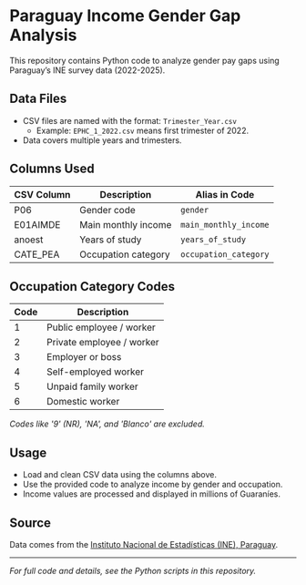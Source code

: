 # Paraguay Income Gender Gap Analysis

This repository contains Python code to analyze gender pay gaps using Paraguay’s INE survey data (2022-2025).

## Data Files

- CSV files are named with the format: `Trimester_Year.csv`
  - Example: `EPHC_1_2022.csv` means first trimester of 2022.
- Data covers multiple years and trimesters.

## Columns Used

| CSV Column | Description           | Alias in Code          |
|------------|-----------------------|-----------------------|
| P06        | Gender code           | `gender`              |
| E01AIMDE   | Main monthly income   | `main_monthly_income` |
| anoest     | Years of study        | `years_of_study`      |
| CATE_PEA   | Occupation category   | `occupation_category` |

## Occupation Category Codes

| Code | Description                 |
|-------|-----------------------------|
| 1     | Public employee / worker    |
| 2     | Private employee / worker   |
| 3     | Employer or boss            |
| 4     | Self-employed worker        |
| 5     | Unpaid family worker        |
| 6     | Domestic worker             |

*Codes like '9' (NR), 'NA', and 'Blanco' are excluded.*

## Usage

- Load and clean CSV data using the columns above.
- Use the provided code to analyze income by gender and occupation.
- Income values are processed and displayed in millions of Guaraníes.

## Source

Data comes from the [Instituto Nacional de Estadísticas (INE), Paraguay](https://www.ine.gov.py/).

---

*For full code and details, see the Python scripts in this repository.*
